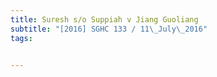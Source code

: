 ```yaml
---
title: Suresh s/o Suppiah v Jiang Guoliang 
subtitle: "[2016] SGHC 133 / 11\_July\_2016"
tags:


---
```


